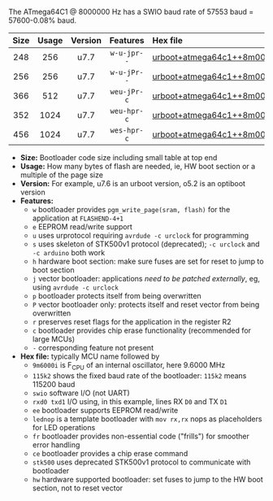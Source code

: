 The ATmega64C1 @ 8000000 Hz has a SWIO baud rate of 57553 baud = 57600-0.08% baud.

|Size|Usage|Version|Features|Hex file|
|:-:|:-:|:-:|:-:|:--|
|248|256|u7.7|`w-u-jpr--`|[urboot+atmega64c1++8m0000i+++57k6_swio_rxd4_txd3_lednop.hex](https://raw.githubusercontent.com/stefanrueger/urboot.hex/main/mcus/atmega64c1/internal_oscillator/fint++8m0000_Hz/br+++57k6_bps/urboot+atmega64c1++8m0000i+++57k6_swio_rxd4_txd3_lednop.hex)|
|256|256|u7.7|`w-u-jPr--`|[urboot+atmega64c1++8m0000i+++57k6_swio_rxd4_txd3.hex](https://raw.githubusercontent.com/stefanrueger/urboot.hex/main/mcus/atmega64c1/internal_oscillator/fint++8m0000_Hz/br+++57k6_bps/urboot+atmega64c1++8m0000i+++57k6_swio_rxd4_txd3.hex)|
|366|512|u7.7|`weu-jPr-c`|[urboot+atmega64c1++8m0000i+++57k6_swio_rxd4_txd3_ee_lednop_fr_ce.hex](https://raw.githubusercontent.com/stefanrueger/urboot.hex/main/mcus/atmega64c1/internal_oscillator/fint++8m0000_Hz/br+++57k6_bps/urboot+atmega64c1++8m0000i+++57k6_swio_rxd4_txd3_ee_lednop_fr_ce.hex)|
|352|1024|u7.7|`weu-hpr-c`|[urboot+atmega64c1++8m0000i+++57k6_swio_rxd4_txd3_ee_lednop_fr_ce_hw.hex](https://raw.githubusercontent.com/stefanrueger/urboot.hex/main/mcus/atmega64c1/internal_oscillator/fint++8m0000_Hz/br+++57k6_bps/urboot+atmega64c1++8m0000i+++57k6_swio_rxd4_txd3_ee_lednop_fr_ce_hw.hex)|
|456|1024|u7.7|`wes-hpr-c`|[urboot+atmega64c1++8m0000i+++57k6_swio_rxd4_txd3_ee_lednop_fr_ce_stk500_hw.hex](https://raw.githubusercontent.com/stefanrueger/urboot.hex/main/mcus/atmega64c1/internal_oscillator/fint++8m0000_Hz/br+++57k6_bps/urboot+atmega64c1++8m0000i+++57k6_swio_rxd4_txd3_ee_lednop_fr_ce_stk500_hw.hex)|

- **Size:** Bootloader code size including small table at top end
- **Usage:** How many bytes of flash are needed, ie, HW boot section or a multiple of the page size
- **Version:** For example, u7.6 is an urboot version, o5.2 is an optiboot version
- **Features:**
  + `w` bootloader provides `pgm_write_page(sram, flash)` for the application at `FLASHEND-4+1`
  + `e` EEPROM read/write support
  + `u` uses urprotocol requiring `avrdude -c urclock` for programming
  + `s` uses skeleton of STK500v1 protocol (deprecated); `-c urclock` and `-c arduino` both work
  + `h` hardware boot section: make sure fuses are set for reset to jump to boot section
  + `j` vector bootloader: applications *need to be patched externally*, eg, using `avrdude -c urclock`
  + `p` bootloader protects itself from being overwritten
  + `P` vector bootloader only: protects itself and reset vector from being overwritten
  + `r` preserves reset flags for the application in the register R2
  + `c` bootloader provides chip erase functionality (recommended for large MCUs)
  + `-` corresponding feature not present
- **Hex file:** typically MCU name followed by
  + `9m6000i` is F<sub>CPU</sub> of an internal oscillator, here 9.6000 MHz
  + `115k2` shows the fixed baud rate of the bootloader: `115k2` means 115200 baud
  + `swio` software I/O (not UART)
  + `rxd0 txd1` I/O using, in this example, lines RX `D0` and TX `D1`
  + `ee` bootloader supports EEPROM read/write
  + `lednop` is a template bootloader with `mov rx,rx` nops as placeholders for LED operations
  + `fr` bootloader provides non-essential code ("frills") for smoother error handling
  + `ce` bootloader provides a chip erase command
  + `stk500` uses deprecated STK500v1 protocol to communicate with bootloader
  + `hw` hardware supported bootloader: set fuses to jump to the HW boot section, not to reset vector
